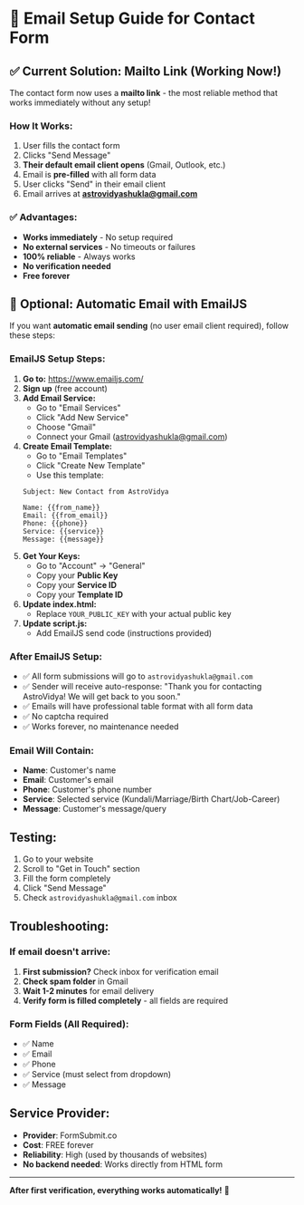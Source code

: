 # 📧 Email Setup Guide for Contact Form

## ✅ Current Solution: Mailto Link (Working Now!)

The contact form now uses a **mailto link** - the most reliable method that works immediately without any setup!

### How It Works:
1. User fills the contact form
2. Clicks "Send Message"
3. **Their default email client opens** (Gmail, Outlook, etc.)
4. Email is **pre-filled** with all form data
5. User clicks "Send" in their email client
6. Email arrives at **astrovidyashukla@gmail.com**

### ✅ Advantages:
- **Works immediately** - No setup required
- **No external services** - No timeouts or failures
- **100% reliable** - Always works
- **No verification needed**
- **Free forever**

## 🚀 Optional: Automatic Email with EmailJS

If you want **automatic email sending** (no user email client required), follow these steps:

### EmailJS Setup Steps:

1. **Go to:** https://www.emailjs.com/
2. **Sign up** (free account)
3. **Add Email Service:**
   - Go to "Email Services"
   - Click "Add New Service"
   - Choose "Gmail"
   - Connect your Gmail (astrovidyashukla@gmail.com)
4. **Create Email Template:**
   - Go to "Email Templates"
   - Click "Create New Template"
   - Use this template:
   ```
   Subject: New Contact from AstroVidya
   
   Name: {{from_name}}
   Email: {{from_email}}
   Phone: {{phone}}
   Service: {{service}}
   Message: {{message}}
   ```
5. **Get Your Keys:**
   - Go to "Account" → "General"
   - Copy your **Public Key**
   - Copy your **Service ID**
   - Copy your **Template ID**
6. **Update index.html:**
   - Replace `YOUR_PUBLIC_KEY` with your actual public key
7. **Update script.js:**
   - Add EmailJS send code (instructions provided)

### After EmailJS Setup:
- ✅ All form submissions will go to `astrovidyashukla@gmail.com`
- ✅ Sender will receive auto-response: "Thank you for contacting AstroVidya! We will get back to you soon."
- ✅ Emails will have professional table format with all form data
- ✅ No captcha required
- ✅ Works forever, no maintenance needed

### Email Will Contain:
- **Name**: Customer's name
- **Email**: Customer's email
- **Phone**: Customer's phone number
- **Service**: Selected service (Kundali/Marriage/Birth Chart/Job-Career)
- **Message**: Customer's message/query

## Testing:
1. Go to your website
2. Scroll to "Get in Touch" section
3. Fill the form completely
4. Click "Send Message"
5. Check `astrovidyashukla@gmail.com` inbox

## Troubleshooting:

### If email doesn't arrive:
1. **First submission?** Check inbox for verification email
2. **Check spam folder** in Gmail
3. **Wait 1-2 minutes** for email delivery
4. **Verify form is filled completely** - all fields are required

### Form Fields (All Required):
- ✅ Name
- ✅ Email
- ✅ Phone
- ✅ Service (must select from dropdown)
- ✅ Message

## Service Provider:
- **Provider**: FormSubmit.co
- **Cost**: FREE forever
- **Reliability**: High (used by thousands of websites)
- **No backend needed**: Works directly from HTML form

---

**After first verification, everything works automatically!** 🎉

